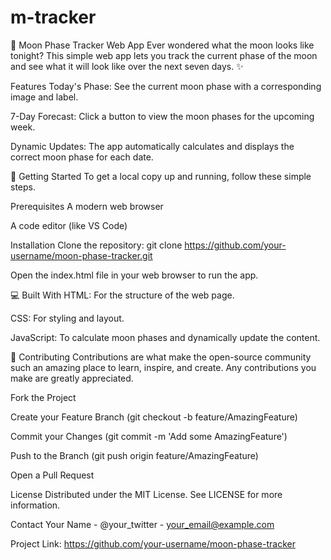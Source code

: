 # m-tracker
🌙 Moon Phase Tracker Web App
Ever wondered what the moon looks like tonight? This simple web app lets you track the current phase of the moon and see what it will look like over the next seven days. ✨

Features
Today's Phase: See the current moon phase with a corresponding image and label.

7-Day Forecast: Click a button to view the moon phases for the upcoming week.

Dynamic Updates: The app automatically calculates and displays the correct moon phase for each date.

🚀 Getting Started
To get a local copy up and running, follow these simple steps.

Prerequisites
A modern web browser

A code editor (like VS Code)

Installation
Clone the repository:
git clone https://github.com/your-username/moon-phase-tracker.git

Open the index.html file in your web browser to run the app.

💻 Built With
HTML: For the structure of the web page.

CSS: For styling and layout.

JavaScript: To calculate moon phases and dynamically update the content.

🤝 Contributing
Contributions are what make the open-source community such an amazing place to learn, inspire, and create. Any contributions you make are greatly appreciated.

Fork the Project

Create your Feature Branch (git checkout -b feature/AmazingFeature)

Commit your Changes (git commit -m 'Add some AmazingFeature')

Push to the Branch (git push origin feature/AmazingFeature)

Open a Pull Request

License
Distributed under the MIT License. See LICENSE for more information.

Contact
Your Name - @your_twitter - your_email@example.com

Project Link: https://github.com/your-username/moon-phase-tracker
